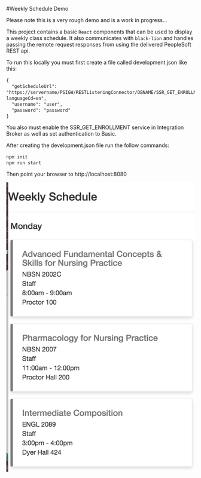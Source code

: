 #Weekly Schedule Demo

Please note this is a very rough demo and is a work in progress...

This project contains a basic `React` components that can be used to display a weekly class schedule. It also communicates with `black-lion` and handles passing the remote request responses from  using the delivered PeopleSoft REST api.

To run this locally you must first create a file called development.json like this:

```
{
  "getScheduleUrl": "https://servername/PSIGW/RESTListeningConnector/DBNAME/SSR_GET_ENROLLMENT_R.v1/enroll/getEnrollments?languageCd=en",
  "username": "user",
  "password": "password"
}
```
You also must enable the SSR_GET_ENROLLMENT service in Integration Broker as well as set authentication to Basic.

After creating the development.json file run the follow commands:

```
npm init
npm run start
```

Then point your browser to http://localhost:8080

![](https://github.com/hartmamt/ps-schedule-demo/blob/master/image/screen-shot.png)

